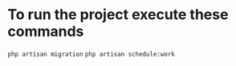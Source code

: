 <h1>To run the project execute these commands</h1>
<code>php artisan migration</code>
<code>php artisan schedule:work</code>

